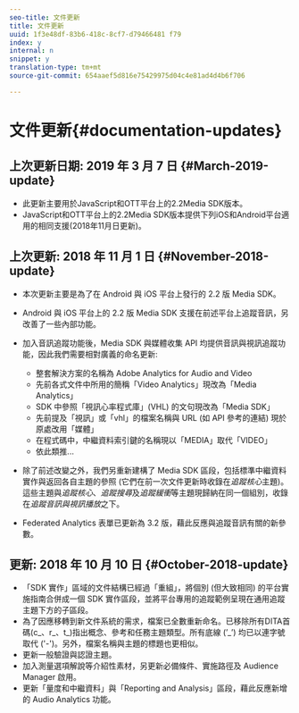 ```yaml
---
seo-title: 文件更新
title: 文件更新
uuid: 1f3e48df-83b6-418c-8cf7-d79466481 f79
index: y
internal: n
snippet: y
translation-type: tm+mt
source-git-commit: 654aaef5d816e75429975d04c4e81ad4d4b6f706

---
```



# 文件更新{#documentation-updates}

## 上次更新日期: 2019 年 3 月 7 日 {#March-2019-update}

* 此更新主要用於JavaScript和OTT平台上的2.2Media SDK版本。
* JavaScript和OTT平台上的2.2Media SDK版本提供下列iOS和Android平台適用的相同支援(2018年11月日更新)。

## 上次更新: 2018 年 11 月 1 日 {#November-2018-update}

* 本次更新主要是為了在 Android 與 iOS 平台上發行的 2.2 版 Media SDK。
* Android 與 iOS 平台上的 2.2 版 Media SDK 支援在前述平台上追蹤音訊，另改善了一些內部功能。
* 加入音訊追蹤功能後，Media SDK 與媒體收集 API 均提供音訊與視訊追蹤功能，因此我們需要相對廣義的命名更新:

   * 整套解決方案的名稱為 Adobe Analytics for Audio and Video
   * 先前各式文件中所用的簡稱「Video Analytics」現改為「Media Analytics」
   * SDK 中參照「視訊心率程式庫」(VHL) 的文句現改為「Media SDK」
   * 先前提及「視訊」或「vhl」的檔案名稱與 URL (如 API 參考的連結) 現於原處改用「媒體」
   * 在程式碼中，中繼資料索引鍵的名稱現以「MEDIA」取代「VIDEO」
   * 依此類推...

* 除了前述改變之外，我們另重新建構了 Media SDK 區段，包括標準中繼資料實作與返回各自主題的參照 (它們在前一次文件更新時收錄在&#x200B;*追蹤核心*&#x200B;主題)。這些主題與&#x200B;*追蹤核心*、*追蹤搜尋*&#x200B;及&#x200B;*追蹤緩衝*&#x200B;等主題現歸納在同一個組別，收錄在&#x200B;*追蹤音訊與視訊播放*&#x200B;之下。

* Federated Analytics 表單已更新為 3.2 版，藉此反應與追蹤音訊有關的新參數。

## 更新: 2018 年 10 月 10 日 {#October-2018-update}

* 「SDK 實作」區域的文件結構已經過「重組」，將個別 (但大致相同) 的平台實施指南合併成一個 SDK 實作區段，並將平台專用的追蹤範例呈現在通用追蹤主題下方的子區段。
* 為了因應移轉到新文件系統的需求，檔案已全數重新命名。已移除所有DITA首碼(c_、r_、t_)指出概念、參考和任務主題類型。所有底線 (’_’) 均已以連字號取代 ('-')。另外，檔案名稱與主題的標題也更相似。
* 更新一般驗證與認證主題。
* 加入測量選項解說等介紹性素材，另更新必備條件、實施路徑及 Audience Manager 啟用。
* 更新「量度和中繼資料」與「Reporting and Analysis」區段，藉此反應新增的 Audio Analytics 功能。

